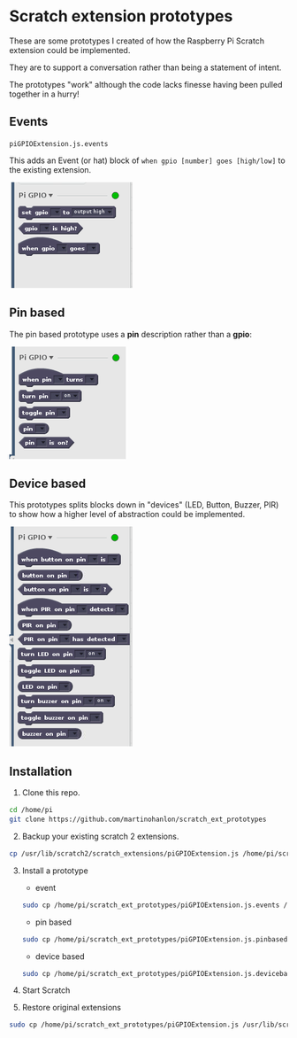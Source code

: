# Scratch extension prototypes

These are some prototypes I created of how the Raspberry Pi Scratch extension could be implemented.

They are to support a conversation rather than being a statement of intent.

The prototypes "work" although the code lacks finesse having been pulled together in a hurry!

## Events

`piGPIOExtension.js.events`

This adds an Event (or hat) block of `when gpio [number] goes [high/low]` to the existing extension.

![event block](images/events.png)

## Pin based

The pin based prototype uses a **pin** description rather than a **gpio**:

![pin based blocks](images/pin_based.png)

## Device based

This prototypes splits blocks down in "devices" (LED, Button, Buzzer, PIR) to show how a higher level of abstraction could be implemented.

![device based blocks](images/device_based.png)

## Installation 

1. Clone this repo.

```bash
cd /home/pi
git clone https://github.com/martinohanlon/scratch_ext_prototypes
```

2. Backup your existing scratch 2 extensions.

```bash
cp /usr/lib/scratch2/scratch_extensions/piGPIOExtension.js /home/pi/scratch_ext_prototypes
```

3. Install a prototype

	+ event

	```bash
	sudo cp /home/pi/scratch_ext_prototypes/piGPIOExtension.js.events /usr/lib/scratch2/scratch_extensions/piGPIOExtension.js
	```

    + pin based

	```bash
	sudo cp /home/pi/scratch_ext_prototypes/piGPIOExtension.js.pinbased /usr/lib/scratch2/scratch_extensions/piGPIOExtension.js
	```

    + device based

	```bash
	sudo cp /home/pi/scratch_ext_prototypes/piGPIOExtension.js.devicebased /usr/lib/scratch2/scratch_extensions/piGPIOExtension.js
	```

4. Start Scratch 

5. Restore original extensions

```bash
sudo cp /home/pi/scratch_ext_prototypes/piGPIOExtension.js /usr/lib/scratch2/scratch_extensions
```
